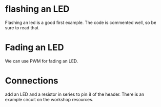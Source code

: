 # flashing an LED

Flashing an led is a good first example. The code is commented well, so be sure to read that.

# Fading an LED

We can use PWM for fading an LED.

# Connections

add an LED and a resistor in series to pin 8 of the header. There is an example circuit on the workshop resources.
